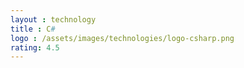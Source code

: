 ```yaml
---
layout : technology
title : C#
logo : /assets/images/technologies/logo-csharp.png
rating: 4.5
---
```




